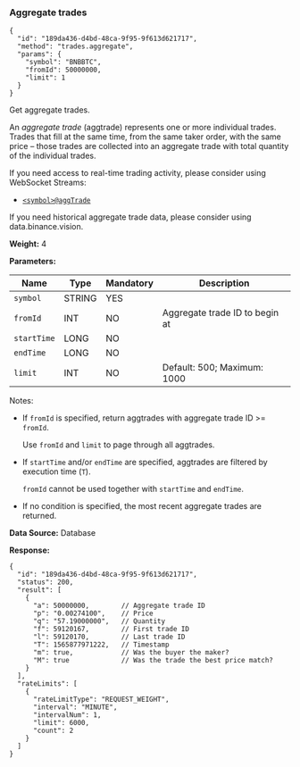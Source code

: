### Aggregate trades​

```
{  
  "id": "189da436-d4bd-48ca-9f95-9f613d621717",  
  "method": "trades.aggregate",  
  "params": {  
    "symbol": "BNBBTC",  
    "fromId": 50000000,  
    "limit": 1  
  }  
}
```

Get aggregate trades.

An *aggregate trade* (aggtrade) represents one or more individual trades.
Trades that fill at the same time, from the same taker order, with the same price –
those trades are collected into an aggregate trade with total quantity of the individual trades.

If you need access to real-time trading activity, please consider using WebSocket Streams:

* [`<symbol>@aggTrade`](/docs/binance-spot-api-docs/web-socket-streams#aggregate-trade-streams)

If you need historical aggregate trade data,
please consider using data.binance.vision.

**Weight:**
4

**Parameters:**

| Name | Type | Mandatory | Description |
| --- | --- | --- | --- |
| `symbol` | STRING | YES |  |
| `fromId` | INT | NO | Aggregate trade ID to begin at |
| `startTime` | LONG | NO |  |
| `endTime` | LONG | NO |  |
| `limit` | INT | NO | Default: 500; Maximum: 1000 |

Notes:

* If `fromId` is specified, return aggtrades with aggregate trade ID >= `fromId`.

  Use `fromId` and `limit` to page through all aggtrades.
* If `startTime` and/or `endTime` are specified, aggtrades are filtered by execution time (`T`).

  `fromId` cannot be used together with `startTime` and `endTime`.
* If no condition is specified, the most recent aggregate trades are returned.

**Data Source:**
Database

**Response:**

```
{  
  "id": "189da436-d4bd-48ca-9f95-9f613d621717",  
  "status": 200,  
  "result": [  
    {  
      "a": 50000000,        // Aggregate trade ID  
      "p": "0.00274100",    // Price  
      "q": "57.19000000",   // Quantity  
      "f": 59120167,        // First trade ID  
      "l": 59120170,        // Last trade ID  
      "T": 1565877971222,   // Timestamp  
      "m": true,            // Was the buyer the maker?  
      "M": true             // Was the trade the best price match?  
    }  
  ],  
  "rateLimits": [  
    {  
      "rateLimitType": "REQUEST_WEIGHT",  
      "interval": "MINUTE",  
      "intervalNum": 1,  
      "limit": 6000,  
      "count": 2  
    }  
  ]  
}
```